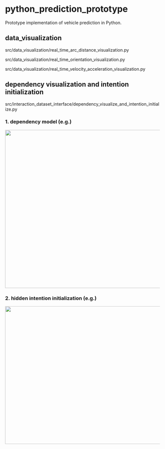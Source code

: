 # python_prediction_prototype

Prototype implementation of vehicle prediction in Python.


## data_visualization
src/data_visualization/real_time_arc_distance_visualization.py

src/data_visualization/real_time_orientation_visualization.py

src/data_visualization/real_time_velocity_acceleration_visualization.py


## dependency visualization and intention initialization
src/interaction_dataset_interface/dependency_visualize_and_intention_initialize.py
### 1. dependency model (e.g.) 
<div align=center><img width="1283" height="515" src="https://github.com/Make0930/Inter-Vehicle-Dependency-Modeling-for-Intention-Estimation-in-Urban-Traffic/blob/master/pictures/dependency_model.png"/></div>

### 2. hidden intention initialization (e.g.) 
<div align=center><img width="1256" height="449" src="https://github.com/Make0930/Inter-Vehicle-Dependency-Modeling-for-Intention-Estimation-in-Urban-Traffic/blob/master/pictures/hidden_intention_initialization.png"/></div>

 
